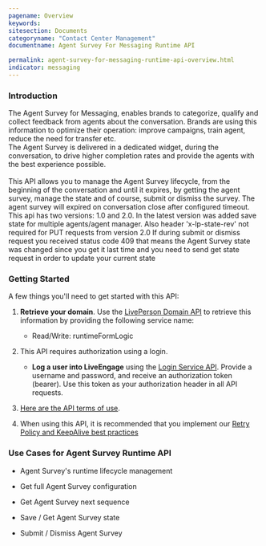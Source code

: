 ```yaml
---
pagename: Overview
keywords:
sitesection: Documents
categoryname: "Contact Center Management"
documentname: Agent Survey For Messaging Runtime API 

permalink: agent-survey-for-messaging-runtime-api-overview.html
indicator: messaging
---
```

### Introduction

The Agent Survey for Messaging, enables brands to categorize, qualify and collect feedback from agents about the conversation. Brands are using this information to optimize their operation: improve campaigns, train agent, reduce the need for transfer etc. <br> 
The Agent Survey is delivered in a dedicated widget, during the conversation, to drive higher completion rates and provide the agents with the best experience possible.<br>
<br>
This API allows you to manage the Agent Survey lifecycle, from the beginning of the conversation and until it expires, by getting the agent survey, manage the state and of course, submit or dismiss the survey.
The agent survey will expired on conversation close after configured timeout.
This api has two versions: 1.0 and 2.0. In the latest version was added  save state for multiple agents/agent manager. Also header 'x-lp-state-rev' not required for PUT requests from version 2.0
If during submit or dismiss request you received status code 409 that means the Agent Survey state was changed since you get it last time and you need to send get state request in order to update your current state 

### Getting Started

A few things you'll need to get started with this API:

1. **Retrieve your domain**. Use the [LivePerson Domain API](agent-domain-domain-api.html) to retrieve this information by providing the following service name:

	* Read/Write: runtimeFormLogic

2. This API requires authorization using a login.

	* **Log a user into LiveEngage** using the [Login Service API](login-getting-started.html). Provide a username and password, and receive an authorization token (bearer). Use this token as your authorization header in all API requests.

3. [Here are the API terms of use](https://www.liveperson.com/policies/apitou).

4. When using this API, it is recommended that you implement our [Retry Policy and KeepAlive best practices](guides-retry-policy.html)

### Use Cases for Agent Survey Runtime API

* Agent Survey's runtime lifecycle management

* Get full Agent Survey configuration

* Get Agent Survey next sequence

* Save / Get Agent Survey state

* Submit / Dismiss Agent Survey